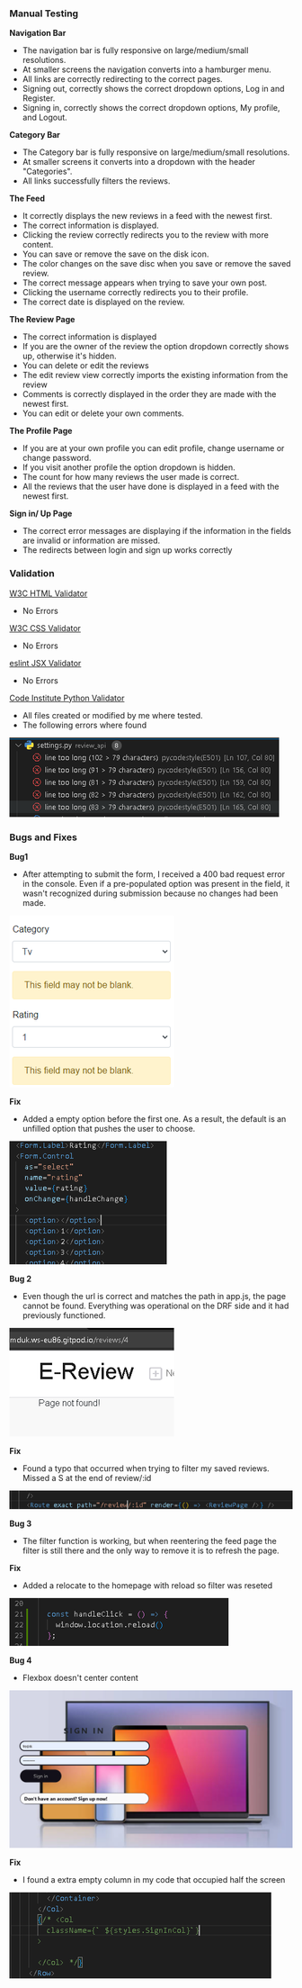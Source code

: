 ### **Manual Testing**

**Navigation Bar** 
- The navigation bar is fully responsive on large/medium/small resolutions.
- At smaller screens the navigation converts into a hamburger menu.
- All links are correctly redirecting to the correct pages. 
- Signing out, correctly shows the correct dropdown options, Log in and Register.
- Signing in, correctly shows the correct dropdown options, My profile, and Logout.

**Category Bar**
- The Category bar is fully responsive on large/medium/small resolutions.
- At smaller screens it converts into a dropdown with the header "Categories".
- All links successfully filters the reviews.


**The Feed**
- It correctly displays the new reviews in a feed with the newest first.
- The correct information is displayed.
- Clicking the review correctly redirects you to the review with more content.
- You can save or remove the save on the disk icon.
- The color changes on the save disc when you save or remove the saved review.
- The correct message appears when trying to save your own post.
- Clicking the username correctly redirects you to their profile.
- The correct date is displayed on the review.

**The Review Page**
- The correct information is displayed
- If you are the owner of the review the option dropdown correctly shows up, otherwise it's hidden. 
- You can delete or edit the reviews
- The edit review view correctly imports the existing information from the review
- Comments is correctly displayed in the order they are made with the newest first.
- You can edit or delete your own comments.

**The Profile Page**
- If you are at your own profile you can edit profile, change username or change password.
- If you visit another profile the option dropdown is hidden. 
- The count for how many reviews the user made is correct.
- All the reviews that the user have done is displayed in a feed with the newest first.

**Sign in/ Up Page**
- The correct error messages are displaying if the information in the fields are invalid or information are missed. 
- The redirects between login and sign up works correctly 

### **Validation**


[W3C HTML Validator](https://validator.w3.org/)
- No Errors


[W3C CSS Validator](https://jigsaw.w3.org/css-validator/)
- No Errors


[eslint JSX Validator](https://eslint.org/)
- No Errors


[Code Institute Python Validator](https://pep8ci.herokuapp.com/)

- All files created or modified by me where tested. 
- The following errors where found 

![Validator Errors](validatordrf.PNG "Image of the validator errors")

### **Bugs and Fixes**

**Bug1**
- After attempting to submit the form, I received a 400 bad request error in the console.
Even if a pre-populated option was present in the field, it wasn't recognized during submission because no changes had been made.

![Bug1](bug1.png "Image of the first bug")

**Fix**
- Added a empty option before the first one. As a result, the default is an unfilled option that pushes the user to choose.

![Bug1 fix](bug1fix.PNG "Image of the first bug fix")

**Bug 2**
- Even though the url is correct and matches the path in app.js, the page cannot be found.
Everything was operational on the DRF side and it had previously functioned.

![Bug1 fix](bug2.PNG "Image of the second bug")

**Fix**
- Found a typo that occurred when trying to filter my saved reviews.
Missed a S at the end of review/:id 

![Bug2 fix](bug2fix.PNG "Image of the second bug fix")

**Bug 3**
- The filter function is working, but when reentering the feed page the filter is still there and the only way to remove it is to refresh the page.

**Fix**
- Added a relocate to the homepage with reload so filter was reseted

![Bug3 fix](bug3fix.PNG "Image of the third bug fix")

**Bug 4**
- Flexbox doesn't center content

![Bug4](bug4.PNG "Image of the fourth bug")

**Fix**
- I found a extra empty column in my code that occupied half the screen

![Bug4 fix](bug4fix.PNG "Image of the fourth bug fix")

